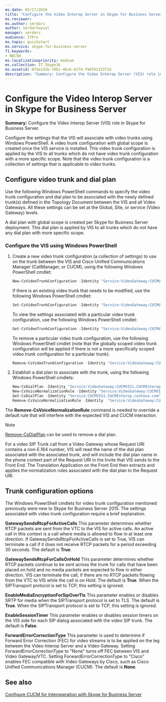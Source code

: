 ```yaml
---
ms.date: 03/17/2018
title: "Configure the Video Interop Server in Skype for Business Server"
ms.reviewer: 
ms.author: serdars
author: SerdarSoysal
manager: serdars
audience: ITPro
ms.topic: quickstart
ms.service: skype-for-business-server
f1.keywords:
- NOCSH
ms.localizationpriority: medium
ms.collection: IT_Skype16
ms.assetid: 0fde142b-70b1-46c6-b1f9-f9d70115371d
description: "Summary: Configure the Video Interop Server (VIS) role in Skype for Business Server."
---
```


# Configure the Video Interop Server in Skype for Business Server
 
**Summary:** Configure the Video Interop Server (VIS) role in Skype for Business Server.
  
 Configure the settings that the VIS will associate with video trunks using Windows PowerShell. A video trunk configuration with global scope is created once the VIS service is installed. This video trunk configuration is applied by the VIS to all trunks which do not have video trunk configuration with a more specific scope. Note that the video trunk configuration is a collection of settings that is applicable to video trunks.
  
## Configure video trunk and dial plan

Use the following Windows PowerShell commands to specify the video trunk configuration and dial plan to be associated with the newly defined trunk(s) defined in the Topology Document between the VIS and all Video Gateways. All these settings can be set at the Global, Site, or service (Video Gateway) levels. 
  
A dial plan with global scope is created per Skype for Business Server deployment. This dial plan is applied by VIS to all trunks which do not have any dial plan with more specific scope. 
  
### Configure the VIS using Windows PowerShell

1. Create a new video trunk configuration (a collection of settings) to use on the trunk between the VIS and Cisco Unified Communications Manager (CallManager, or CUCM), using the following Windows PowerShell cmdlet:
    
   ```powershell
   New-CsVideoTrunkConfiguration -Identity "Service:VideoGateway:CUCMVIS1.CUCMInterop.contoso.com" -GatewaySendsRtcpForActiveCalls $false -GatewaySendsRtcpForCallsOnHold $false -EnableMediaEncryptionForSipOverTls $true(or $false)
   ```

    If there is an existing video trunk that needs to be modified, use the following Windows PowerShell cmdlet:
    
   ```powershell
   Set-CsVideoTrunkConfiguration -Identity "Service:VideoGateway:CUCMVIS1.CUCMInterop.contoso.com" -GatewaySendsRtcpForActiveCalls $false -GatewaySendsRtcpForCallsOnHold $false -EnableMediaEncryptionForSipOverTls  $true(or $false)
   ```

    To view the settings associated with a particular video trunk configuration, use the following Windows PowerShell cmdlet:
    
   ```powershell
   Get-CsVideoTrunkConfiguration -Identity "Service:VideoGateway:CUCMVIS1.CUCMInterop.contoso.com"
   ```

    To remove a particular video trunk configuration, use the following Windows PowerShell cmdlet (note that the globally scoped video trunk configuration will be applied if there is not a more specifically scoped video trunk configuration for a particular trunk):
    
   ```powershell
   Remove-CsVideoTrunkConfiguration -Identity "Service:VideoGateway:CUCMVIS1.CUCMInterop.contoso.com"
   ```

2. Establish a dial plan to associate with the trunk, using the following Windows PowerShell cmdlets:
    
   ```powershell
   New-CsDialPlan -Identity "Service:VideoGateway:CUCMVIS1.CUCMInterop.contoso.com" -SimpleName "TrunkTestDialPlan" 
   New-CsVoiceNormalizationRule -Identity "Service:VideoGateway:CUCMVIS1.CUCMInterop.contoso.com/SevenDigitRule" -Pattern '^(\d{7})$' -Translation '+1425$1' 
   Get-CsDialPlan -Identity "Service:CUCMVIS1.CUCMInterop.contoso.com"
   Remove-CsVoiceNormalizationRule -Identity  "Service:VideoGateway:CUCMVIS1.CUCMInterop.contoso.com/Keep All"
   ```

The **Remove-CsVoiceNormalizationRule** command is needed to override a default rule that will interfere with the expected VIS and CUCM interaction.
> [!NOTE]
> [Remove-CsDialPlan](/powershell/module/skype/remove-csdialplan?view=skype-ps) can be used to remove a dial plan.
  
For a video SIP Trunk call from a Video Gateway whose Request URI contains a non-E.164 number, VIS will read the name of the dial plan associated with the associated trunk, and will include the dial plan name in the phone context part of the Request URI in the Invite that VIS sends to the Front End. The Translation Application on the Front End then extracts and applies the normalization rules associated with the dial plan to the Request URI.
## Trunk configuration options

The Windows PowerShell cmdlets for video trunk configuration mentioned previously were new to Skype for Business Server 2015. The settings associated with video trunk configuration require a brief explanation.
  
 **GatewaySendsRtcpForActiveCalls** This parameter determines whether RTCP packets are sent from the VTC to the VIS for active calls. An active call in this context is a call where media is allowed to flow in at least one direction. If GatewaySendsRtcpForActiveCalls is set to True, VIS can terminate a call if it does not receive RTCP packets for a period exceeding 30 seconds. The default is **True**.
  
 **GatewaySendsRtcpForCallsOnHold** This parameter determines whether RTCP packets continue to be sent across the trunk for calls that have been placed on hold and no media packets are expected to flow in either direction. VIS can terminate the call, if there are no RTCP packets flowing from the VTC to VIS while the call is on Hold. The default is **True**. When the SIPTransport protocol is set to TCP, this setting is ignored.
  
 **EnableMediaEncryptionForSipOverTls** This parameter enables or disables SRTP for media when the SIPTransport protocol is set to TLS. The default is **True**. When the SIPTransport protocol is set to TCP, this setting is ignored.
  
 **EnableSessionTimer** This parameter enables or disables session timers on the VIS side for each SIP dialog associated with the video SIP trunk. The default is **False**.
  
 **ForwardErrorCorrectionType** This parameter is used to determine if Forward Error Correction (FEC) for video streams is to be applied on the leg between the Video Interop Server and a Video Gateway. Setting ForwardErrorCorrectionType to "None" turns off FEC between VIS and Video Gateway/VTC. Setting ForwardErrorCorrectionType to "Cisco" enables FEC compatible with Video Gateways by Cisco, such as Cisco Unified Communications Manager (CUCM). The default is **None**.
  
## See also

[Configure CUCM for Interoperation with Skype for Business Server](configure-cucm-for-interoperation.md)
